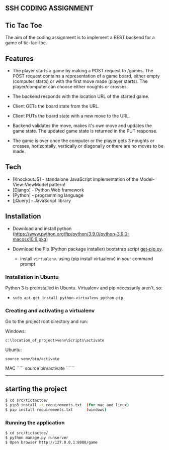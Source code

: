 SSH CODING ASSIGNMENT
------------

Tic Tac Toe
------------

The aim of the coding assignment is to implement a REST backend for a game of tic-tac-toe.

Features
------------

- The player starts a game by making a POST request to /games.
  The POST request contains a representation of a game board, either empty
  (computer starts) or with the first move made (player starts).
  The player/computer can choose either noughts or crosses.

- The backend responds with the location URL of the started game.

- Client GETs the board state from the URL.

- Client PUTs the board state with a new move to the URL.

- Backend validates the move, makes it's own move and updates the game state.
  The updated game state is returned in the PUT response.

- The game is over once the computer or the player gets 3 noughts
  or crosses, horizontally, vertically or diagonally or there are no moves to
  be made.

Tech
------------

* [KnockoutJS] - standalone JavaScript implementation of the Model-View-ViewModel pattern!
* [Django] - Python Web framework
* [Python] - programming language
* [jQuery] - JavaScript library

Installation
------------
* Download and install python (https://www.python.org/ftp/python/3.9.0/python-3.9.0-macosx10.9.pkg)
  
* Download the Pip (Python package installer) bootstrap script
  [get-pip.py](https://bootstrap.pypa.io/get-pip.py).

  * install `virtualenv`.
   using (pip install virtualenv) in your command prompt


### Installation in Ubuntu

Python 3 is preinstalled in Ubuntu. Virtualenv and pip necessarily aren't, so:

* `sudo apt-get install python-virtualenv python-pip`

### Creating and activating a virtualenv

Go to the project root directory and run:

Windows:

```
c:\location_of_project>venv\Scripts\activate
```

Ubuntu:

```
source venv/bin/activate
```

MAC
´´´´´
source bin/activate
´´´´´´

-------------------------
starting the project
-------------------------

```sh
$ cd src/tictactoe/
$ pip3 install -r requirements.txt  (for mac and linux)
$ pip install requirements.txt      (windows)
```

### Running the application

```sh
$ cd src/tictactoe/
$ python manage.py runserver
$ Open browser http://127.0.0.1:8000/game
```




